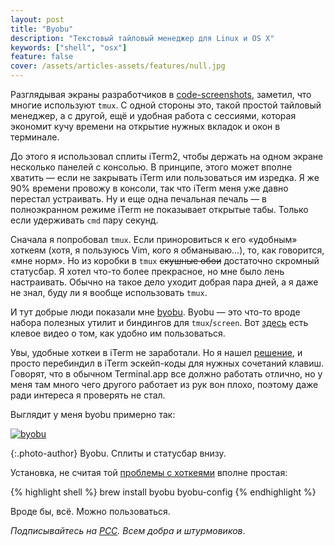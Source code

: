 ```yaml
---
layout: post
title: "Byobu"
description: "Текстовый тайловый менеджер для Linux и OS X"
keywords: ["shell", "osx"]
feature: false
cover: /assets/articles-assets/features/null.jpg
---
```


Разглядывая экраны разработчиков в [code-screenshots][1], заметил,
что многие используют `tmux`. С одной стороны это, такой простой тайловый
менеджер, а с другой, ещё и удобная работа с сессиями, которая экономит
кучу времени на открытие нужных вкладок и окон в терминале.

До этого я использовал сплиты iTerm2, чтобы держать на одном экране
несколько панелей с консолью. В принципе, этого может вполне хватить —
если не закрывать iTerm или пользоваться им изредка. Я же 90% времени
провожу в консоли, так что iTerm меня уже давно перестал устраивать.
Ну и еще одна печальная печаль — в полноэкранном режиме iTerm не показывает
открытые табы. Только если удерживать `cmd` пару секунд.

Сначала я попробовал `tmux`. Если приноровиться к его «удобным» хоткеям (хотя,
я пользуюсь Vim, кого я обманываю…), то, как говорится, «мне норм».
Но из коробки в `tmux` <s>скушные обои</s> достаточно скромный статусбар.
Я хотел что-то более прекрасное, но мне было лень настраивать. Обычно
на такое дело уходит добрая пара дней, а я даже не знал, буду ли я
вообще использовать `tmux`.

И тут добрые люди показали мне [byobu][2]. Byobu — это что-то вроде набора
полезных утилит и биндингов для `tmux`/`screen`. Вот [здесь][3] есть клевое
видео о том, как удобно им пользоваться.

Увы, удобные хоткеи в iTerm не заработали. Но я нашел [решение][4],
и просто перебиндил в iTerm эскейп-коды для нужных сочетаний клавиш.
Говорят, что в обычном Terminal.app все должно работать отлично,
но у меня там много чего другого работает из рук вон плохо, поэтому
даже ради интереса я проверять не стал.

Выглядит у меня byobu примерно так:

[![byobu](https://cloud.githubusercontent.com/assets/1410106/5081469/f4ed60f0-6ee0-11e4-98f0-77cc2353a64f.png)](https://cloud.githubusercontent.com/assets/1410106/5081469/f4ed60f0-6ee0-11e4-98f0-77cc2353a64f.png)

{:.photo-author}
Byobu. Сплиты и статусбар внизу.

Установка, не считая той [проблемы с хоткеями][4] вполне простая:

{% highlight shell %}
brew install byobu
byobu-config
{% endhighlight %}

Вроде бы, всё. Можно пользоваться.

[1]: https://github.com/shuvalov-anton/code-screenshots
[2]: http://byobu.co/
[3]: http://www.youtube.com/watch?v=NawuGmcvKus
[4]: https://github.com/shuvalov-anton/.dotfiles#byobu

_Подписывайтесь на [РСС](http://feeds.feedburner.com/anton-shuvalov/FJHar).
Всем добра и штурмовиков_.
